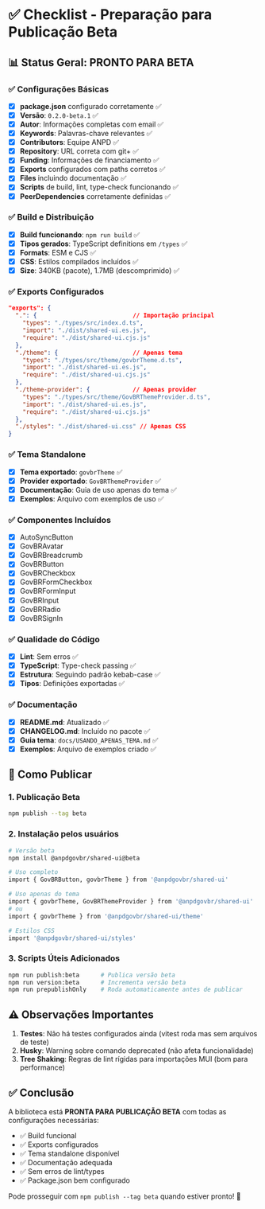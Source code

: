 # ✅ Checklist - Preparação para Publicação Beta

## 📊 Status Geral: **PRONTO PARA BETA**

### ✅ Configurações Básicas

- [x] **package.json** configurado corretamente ✅
- [x] **Versão**: `0.2.0-beta.1` ✅
- [x] **Autor**: Informações completas com email ✅
- [x] **Keywords**: Palavras-chave relevantes ✅
- [x] **Contributors**: Equipe ANPD ✅
- [x] **Repository**: URL correta com git+ ✅
- [x] **Funding**: Informações de financiamento ✅
- [x] **Exports** configurados com paths corretos ✅
- [x] **Files** incluindo documentação ✅
- [x] **Scripts** de build, lint, type-check funcionando ✅
- [x] **PeerDependencies** corretamente definidas ✅

### ✅ Build e Distribuição

- [x] **Build funcionando**: `npm run build` ✅
- [x] **Tipos gerados**: TypeScript definitions em `/types` ✅
- [x] **Formats**: ESM e CJS ✅
- [x] **CSS**: Estilos compilados incluídos ✅
- [x] **Size**: 340KB (pacote), 1.7MB (descomprimido) ✅

### ✅ Exports Configurados

```json
"exports": {
  ".": {                           // Importação principal
    "types": "./types/src/index.d.ts",
    "import": "./dist/shared-ui.es.js",
    "require": "./dist/shared-ui.cjs.js"
  },
  "./theme": {                     // Apenas tema
    "types": "./types/src/theme/govbrTheme.d.ts",
    "import": "./dist/shared-ui.es.js",
    "require": "./dist/shared-ui.cjs.js"
  },
  "./theme-provider": {            // Apenas provider
    "types": "./types/src/theme/GovBRThemeProvider.d.ts",
    "import": "./dist/shared-ui.es.js",
    "require": "./dist/shared-ui.cjs.js"
  },
  "./styles": "./dist/shared-ui.css" // Apenas CSS
}
```

### ✅ Tema Standalone

- [x] **Tema exportado**: `govbrTheme` ✅
- [x] **Provider exportado**: `GovBRThemeProvider` ✅
- [x] **Documentação**: Guia de uso apenas do tema ✅
- [x] **Exemplos**: Arquivo com exemplos de uso ✅

### ✅ Componentes Incluídos

- [x] AutoSyncButton
- [x] GovBRAvatar
- [x] GovBRBreadcrumb
- [x] GovBRButton
- [x] GovBRCheckbox
- [x] GovBRFormCheckbox
- [x] GovBRFormInput
- [x] GovBRInput
- [x] GovBRRadio
- [x] GovBRSignIn

### ✅ Qualidade do Código

- [x] **Lint**: Sem erros ✅
- [x] **TypeScript**: Type-check passing ✅
- [x] **Estrutura**: Seguindo padrão kebab-case ✅
- [x] **Tipos**: Definições exportadas ✅

### ✅ Documentação

- [x] **README.md**: Atualizado ✅
- [x] **CHANGELOG.md**: Incluído no pacote ✅
- [x] **Guia tema**: `docs/USANDO_APENAS_TEMA.md` ✅
- [x] **Exemplos**: Arquivo de exemplos criado ✅

## 🚀 Como Publicar

### 1. Publicação Beta

```bash
npm publish --tag beta
```

### 2. Instalação pelos usuários

```bash
# Versão beta
npm install @anpdgovbr/shared-ui@beta

# Uso completo
import { GovBRButton, govbrTheme } from '@anpdgovbr/shared-ui'

# Uso apenas do tema
import { govbrTheme, GovBRThemeProvider } from '@anpdgovbr/shared-ui'
# ou
import { govbrTheme } from '@anpdgovbr/shared-ui/theme'

# Estilos CSS
import '@anpdgovbr/shared-ui/styles'
```

### 3. Scripts Úteis Adicionados

```bash
npm run publish:beta      # Publica versão beta
npm run version:beta      # Incrementa versão beta
npm run prepublishOnly    # Roda automaticamente antes de publicar
```

## ⚠️ Observações Importantes

1. **Testes**: Não há testes configurados ainda (vitest roda mas sem arquivos de teste)
2. **Husky**: Warning sobre comando deprecated (não afeta funcionalidade)
3. **Tree Shaking**: Regras de lint rígidas para importações MUI (bom para performance)

## ✅ Conclusão

A biblioteca está **PRONTA PARA PUBLICAÇÃO BETA** com todas as configurações necessárias:

- ✅ Build funcional
- ✅ Exports configurados
- ✅ Tema standalone disponível
- ✅ Documentação adequada
- ✅ Sem erros de lint/types
- ✅ Package.json bem configurado

Pode prosseguir com `npm publish --tag beta` quando estiver pronto! 🚀
